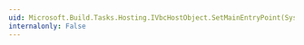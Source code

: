 ```yaml
---
uid: Microsoft.Build.Tasks.Hosting.IVbcHostObject.SetMainEntryPoint(System.String)
internalonly: False
---
```

